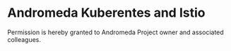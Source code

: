 # Andromeda Kuberentes and Istio

Permission is hereby granted to Andromeda Project owner and associated colleagues.

